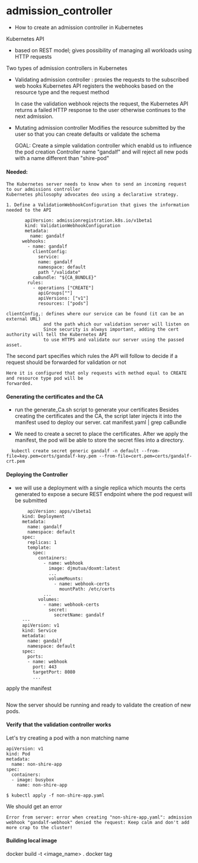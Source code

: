 # admission_controller

- How to create an admission controller in Kubernetes

Kubernetes API
 - based on REST model; gives possibility of managing all workloads using HTTP requests


Two types of admission controllers in Kubernetes
  - Validating admission controller :
    proxies the requests to the subscribed web hooks
    Kubernetes API registers the webhooks based on the resource type and the request method

    In case the validation webhook rejects the request, the Kubernetes API  returns a failed HTTP
    response to the user  otherwise continues to the next admission.


  - Mutating admission controller
    Modifies the resource submitted by the user so that you can create defaults or validate the schema


    GOAL: Create a simple validation controller which enabld us to influence the pod creation
    Controller name "gandalf" and will reject all new pods with a name different than "shire-pod"


#### Needed:

    The Kubernetes server needs to know when to send an incoming request to our admissions controller
    Kubernetes philosophy advocates deo using a declarative strategy.

    1. Define a ValidationWebhookConfiguration that gives the information needed to the API
```
       apiVersion: admissionregistration.k8s.io/v1beta1
       kind: ValidationWebhookConfiguration
       metadata:
         name: gandalf
      webhooks:
        - name: gandalf
          clientConfig:
            service:
            name: gandalf
            namespace: default
            path "/validate"
          caBundle: "${CA_BUNDLE}"
        rules:
          - operations ["CREATE"]
            apiGroups[""]
            apiVersions: ["v1"]
            resources: ["pods"]
```
    clientConfig,: defines where our service can be found (it can be an external URL)
                  and the path which our validation server will listen on
                  Since security is always important, adding the cert authority will tell the Kubernetes API
                  to use HTTPS and validate our server using the passed asset.


   The second part specifies which rules the API will follow to decide if a request should be forwarded for validation
   or not

    Here it is configured that only requests with method equal to CREATE and resource type pod will be
    forwarded.

#### Generating the certificates and the CA
  - run the generate_Ca.sh script to generate your certificates
  Besides creating the certificates and the CA, the script later injects it into the manifest used to deploy our server.
      cat manifest.yaml | grep caBundle

  - We need to create a secret to place the certificates. After we apply the manifest, the pod will be able to store the
  secret files into a directory.
```
  kubectl create secret generic gandalf -n default --from-file=key.pem=certs/gandalf-key.pem --from-file=cert.pem=certs/gandalf-crt.pem
```
#### Deploying the Controller
  - we will use a deployment with a single replica which mounts the certs generated to expose a secure REST endpoint where the pod request will be submitted
```
        apiVersion: apps/v1beta1
      kind: Deployment
      metadata:
        name: gandalf
        namespace: default
      spec:
        replicas: 1
        template:
          spec:
            containers:
              - name: webhook
                image: djmutua/doxmt:latest
                ...
                volumeMounts:
                  - name: webhook-certs
                    mountPath: /etc/certs
              ...
            volumes:
              - name: webhook-certs
                secret:
                  secretName: gandalf
      ---
      apiVersion: v1
      kind: Service
      metadata:
        name: gandalf
        namespace: default
      spec:
        ports:
        - name: webhook
          port: 443
          targetPort: 8080
          ...
```

apply the manifest

``` kubectl apply -f manifest.yaml
```
Now the server should be running and ready to validate the creation of new pods.


#### Verify that the validation controller works
Let's try creating a pod with a non matching name
```
apiVersion: v1
kind: Pod
metadata:
  name: non-shire-app
spec:
  containers:
  - image: busybox
    name: non-shire-app
```

```
$ kubectl apply -f non-shire-app.yaml
```
We should get an error

```
Error from server: error when creating "non-shire-app.yaml": admission webhook "gandalf-webhook" denied the request: Keep calm and don't add more crap to the cluster!
```


#### Building local image

docker build -t  <image_name> .
docker tag
